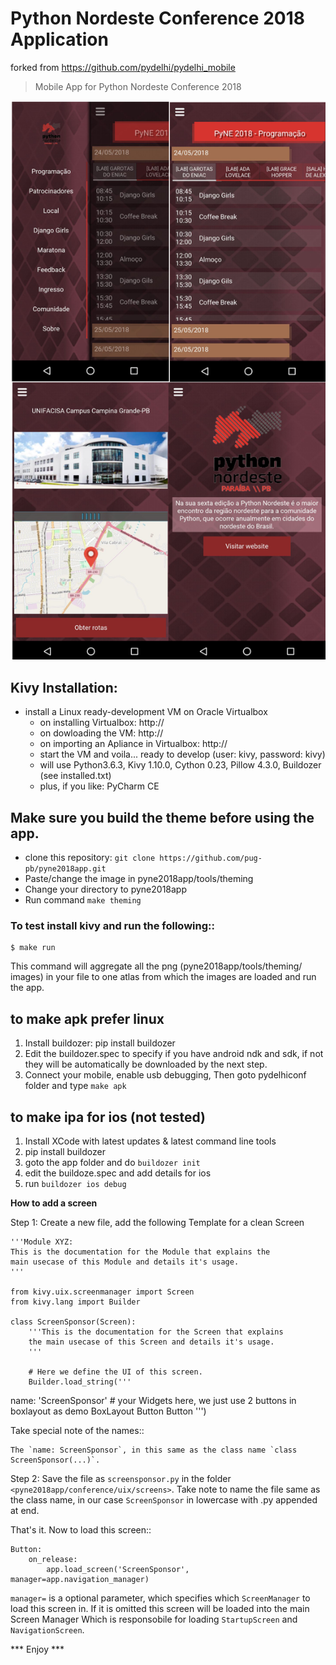 Python Nordeste Conference 2018 Application 
===========================================

forked from https://github.com/pydelhi/pydelhi_mobile

> Mobile App for Python Nordeste Conference 2018

![Screenshots from app](screen.png?raw=true "Sreenshots from app")

## Kivy Installation:
- install a Linux ready-development VM on Oracle Virtualbox
  - on installing Virtualbox: http://
  - on dowloading the VM: http://
  - on importing an Apliance in Virtualbox: http://
  - start the VM and voila... ready to develop (user: kivy, password: kivy)
  - will use Python3.6.3, Kivy 1.10.0, Cython 0.23, Pillow 4.3.0, Buildozer (see installed.txt)
  - plus, if you like: PyCharm CE

## Make sure you build the theme before using the app.
   - clone this repository: `git clone https://github.com/pug-pb/pyne2018app.git`
   - Paste/change the image in pyne2018app/tools/theming
   - Change your directory to pyne2018app
   - Run command ``make theming`` 

### To test install kivy and run the following::
    $ make run

This command will aggregate all the png (pyne2018app/tools/theming/ images) in your file to one atlas
from which the images are loaded and run the app.

## to make apk **prefer linux**

1. Install buildozer: pip install buildozer
2. Edit the buildozer.spec to specify if you have android ndk and sdk,
   if not they will be automatically be downloaded by the next step.
3. Connect your mobile, enable usb debugging, Then goto pydelhiconf
   folder and type `make apk`

## to make ipa for ios **(not tested)**

1. Install XCode with latest updates & latest command line tools
2. pip install buildozer
3. goto the app folder and do `buildozer init`
4. edit the buildoze.spec and add details for ios
5. run `buildozer ios debug`

**How to add a screen**

Step 1: Create a new file, add the following Template for a clean Screen

	'''Module XYZ:
	This is the documentation for the Module that explains the
	main usecase of this Module and details it's usage.
	'''

	from kivy.uix.screenmanager import Screen
	from kivy.lang import Builder

	class ScreenSponsor(Screen):
	    '''This is the documentation for the Screen that explains
	    the main usecase of this Screen and details it's usage.
	    '''

	    # Here we define the UI of this screen.
	    Builder.load_string('''
<ScreenSponsor>
	name: 'ScreenSponsor'
	# your Widgets here,  we just use 2 buttons in boxlayout as demo
	BoxLayout
	    Button
	    Button
	''')

Take special note of the names::

    The `name: ScreenSponsor`, in this same as the class name `class ScreenSponsor(...)`.


Step 2: Save the file as `screensponsor.py` in the folder `<pyne2018app/conference/uix/screens>`. Take note to name the file same as the class name,  in our case `ScreenSponsor` in lowercase with .py appended at end.

That's it. Now to load this screen::

    Button:
    	on_release:
            app.load_screen('ScreenSponsor', manager=app.navigation_manager)

`manager=` is a optional parameter, which specifies which `ScreenManager` to load this screen in.
If it is omitted this screen will be loaded into the main Screen Manager Which is responsobile for loading `StartupScreen` and `NavigationScreen`.


***   Enjoy   ***
